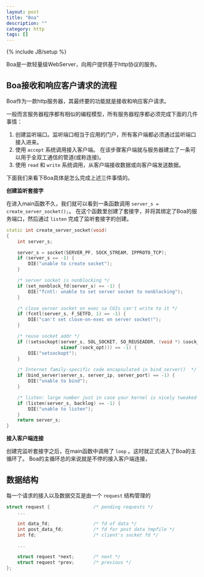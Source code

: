 ```yaml
---
layout: post
title: "Boa"
description: ""
category: http
tags: []
---
```

{% include JB/setup %}

Boa是一款轻量级WebServer，向用户提供基于http协议的服务。

## Boa接收和响应客户请求的流程

Boa作为一款http服务器，其最终要的功能就是接收和响应客户请求。

一般而言服务器程序都有相似的编程模型，所有服务器程序都必须完成下面的几件事情：

  1. 创建监听端口。监听端口相当于应用的门户，所有客户端都必须通过监听端口接入进来。
  2. 使用 `accept` 系统调用接入客户端。
     在该步骤客户端就与服务器建立了一条可以用于全双工通信的管道(或称连接)。
  3. 使用 `read` 和 `write` 系统调用，从客户端接收数据或向客户端发送数据。

下面我们来看下Boa具体是怎么完成上述三件事情的。

**创建监听套接字**

在进入main函数不久，我们就可以看到一条函数调用 `server_s = create_server_socket();`。
在这个函数里创建了套接字，并将其绑定了Boa的服务端口，然后通过 `listen` 完成了监听套接字的创建。

``` c++
static int create_server_socket(void)
{
    int server_s;

    server_s = socket(SERVER_PF, SOCK_STREAM, IPPROTO_TCP);
    if (server_s == -1) {
        DIE("unable to create socket");
    }

    /* server socket is nonblocking */
    if (set_nonblock_fd(server_s) == -1) {
        DIE("fcntl: unable to set server socket to nonblocking");
    }

    /* close server socket on exec so CGIs can't write to it */
    if (fcntl(server_s, F_SETFD, 1) == -1) {
        DIE("can't set close-on-exec on server socket!");
    }

    /* reuse socket addr */
    if ((setsockopt(server_s, SOL_SOCKET, SO_REUSEADDR, (void *) &sock_opt,
                    sizeof (sock_opt))) == -1) {
        DIE("setsockopt");
    }

    /* Internet family-specific code encapsulated in bind_server()  */
    if (bind_server(server_s, server_ip, server_port) == -1) {
        DIE("unable to bind");
    }

    /* listen: large number just in case your kernel is nicely tweaked */
    if (listen(server_s, backlog) == -1) {
        DIE("unable to listen");
    }
    return server_s;
}
```

**接入客户端连接**

创建完监听套接字之后，在main函数中调用了 `loop` 。这时就正式进入了Boa的主循环了。
Boa的主循环总的来说就是不停的接入客户端连接，

## 数据结构

每一个请求的接入以及数据交互是由一个 `request` 结构管理的

``` c++
struct request {                /* pending requests */
    ...

    int data_fd;                /* fd of data */
    int post_data_fd;           /* fd for post data tmpfile */
    int fd;                     /* client's socket fd */

    ...

    struct request *next;       /* next */
    struct request *prev;       /* previous */
};
```
